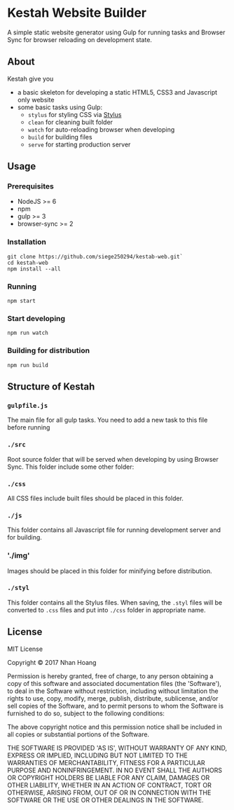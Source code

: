 # Kestah Website Builder

A simple static website generator using Gulp for running tasks and Browser Sync for browser reloading on development state.

## About

Kestah give you
* a basic skeleton for developing a static HTML5, CSS3 and Javascript only website
* some basic tasks using Gulp:
	* `stylus` for styling CSS via [Stylus]
	* `clean` for cleaning built folder
	* `watch` for auto-reloading browser when developing
	* `build` for building files
	* `serve` for starting production server

## Usage

### Prerequisites

* NodeJS >= 6
* npm
* gulp >= 3
* browser-sync >= 2

### Installation

```
git clone https://github.com/siege250294/kestab-web.git`
cd kestah-web
npm install --all
```

### Running

```
npm start
```

### Start developing

```
npm run watch
```

### Building for distribution

```
npm run build
```

## Structure of Kestah

### `gulpfile.js`

The main file for all gulp tasks. You need to add a new task to this file before running

### `./src`

Root source folder that will be served when developing by using Browser Sync. This folder include some other folder:

### `./css`

All CSS files include built files should be placed in this folder.

### `./js`

This folder contains all Javascript file for running development server and for building.

### './img'

Images should be placed in this folder for minifying before distribution.

### `./styl`

This folder contains all the Stylus files. When saving, the `.styl` files will be converted to `.css` files and put into `./css` folder in appropriate name.

## License

MIT License

Copyright &copy; 2017 Nhan Hoang

Permission is hereby granted, free of charge, to any person obtaining a copy of this software and associated documentation files (the 'Software'), to deal in the Software without restriction, including without limitation the rights to use, copy, modify, merge, publish, distribute, sublicense, and/or sell copies of the Software, and to permit persons to whom the Software is furnished to do so, subject to the following conditions:

The above copyright notice and this permission notice shall be included in all copies or substantial portions of the Software.

THE SOFTWARE IS PROVIDED 'AS IS', WITHOUT WARRANTY OF ANY KIND, EXPRESS OR IMPLIED, INCLUDING BUT NOT LIMITED TO THE WARRANTIES OF MERCHANTABILITY, FITNESS FOR A PARTICULAR PURPOSE AND NONINFRINGEMENT. IN NO EVENT SHALL THE AUTHORS OR COPYRIGHT HOLDERS BE LIABLE FOR ANY CLAIM, DAMAGES OR OTHER LIABILITY, WHETHER IN AN ACTION OF CONTRACT, TORT OR OTHERWISE, ARISING FROM, OUT OF OR IN CONNECTION WITH THE SOFTWARE OR THE USE OR OTHER DEALINGS IN THE SOFTWARE.

[Stylus]: http://stylus-lang.com/